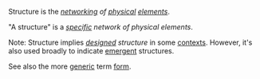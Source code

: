 Structure is the *[networking](https://github.com/gcassel/Modular-Organization-Terminology/blob/master/terms/network.md) of [physical](https://github.com/gcassel/Modular-Organization-Terminology/blob/master/terms/physical.md) [elements](https://github.com/gcassel/Modular-Organization-Terminology/blob/master/terms/element.md)*.

"A structure" is a *[specific](https://github.com/gcassel/Modular-Organization-Terminology/blob/master/terms/specific.md) network of physical elements*.   

Note: Structure implies *[designed](https://github.com/gcassel/Modular-Organization-Terminology/blob/master/terms/design.md) structure* in some [contexts](https://github.com/gcassel/Modular-Organization-Terminology/blob/master/terms/context.md). However, it's also used broadly to indicate [emergent](https://github.com/gcassel/Modular-Organization-Terminology/blob/master/terms/emergence.md) structures.

See also the more [generic](https://github.com/gcassel/Modular-Organization-Terminology/blob/master/terms/generic.md) term [form](https://github.com/gcassel/Modular-Organization-Terminology/blob/master/terms/form.md).
